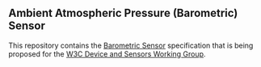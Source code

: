 ## Ambient Atmospheric Pressure (Barometric) Sensor

This repository contains the
[Barometric Sensor](index.html)
specification that is being proposed for the
[W3C Device and Sensors Working Group](http://www.w3.org/2009/dap/).
